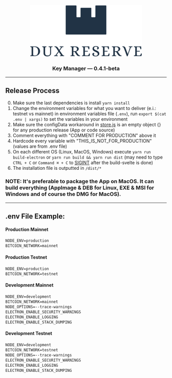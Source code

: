 <p align="center">
  <img src="public/img/logos/dux-logo-with-text.svg" width="350" title="Dux Reserve">
</p>
<h3 align="center">
  Key Manager — 0.4.1-beta
</h3>


----


## Release Process

0. Make sure the last dependencies is install `yarn install`
1. Change the environment variables for what you want to deliver (e.i.: testnet vs mainnet) in environment variables file (`.env`), run `export $(cat .env | xargs)` to set the variables in your environment
2. Make sure the configData workaround in [store.js](app/src/store.js) is an empty object {} for any production release (App or code source)
3. Comment everything with "COMMENT FOR PRODUCTION" above it
4. Hardcode every variable with "THIS_IS_NOT_FOR_PRODUCTION" (values are from .env file)
5. On each different OS (Linux, MacOS, Windows) execute `yarn run build-electron` or `yarn run build && yarn run dist` (may need to type `CTRL + C` or `Command ⌘ + C` to [SIGINT](https://www.gnu.org/software/libc/manual/html_node/Termination-Signals.html) after the build-svelte is done)
6. The installation file is outputted in `/dist/*`

### NOTE: It's preferable to package the App on MacOS. It can build everything (AppImage & DEB for Linux, EXE & MSI for Windows and of course the DMG for MacOS).


----


## .env File Example:

#### Production Mainnet
```
NODE_ENV=production
BITCOIN_NETWORK=mainnet
```

#### Production Testnet
```
NODE_ENV=production
BITCOIN_NETWORK=testnet
```

#### Development Mainnet
```
NODE_ENV=development
BITCOIN_NETWORK=mainnet
NODE_OPTIONS=--trace-warnings
ELECTRON_ENABLE_SECURITY_WARNINGS
ELECTRON_ENABLE_LOGGING
ELECTRON_ENABLE_STACK_DUMPING
```

#### Development Testnet
```
NODE_ENV=development
BITCOIN_NETWORK=testnet
NODE_OPTIONS=--trace-warnings
ELECTRON_ENABLE_SECURITY_WARNINGS
ELECTRON_ENABLE_LOGGING
ELECTRON_ENABLE_STACK_DUMPING
```
